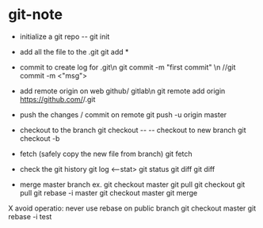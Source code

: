 # git-note

- initialize a git repo
-- git init

- add all the file to the .git
git add *

- commit to create log for .git\n
git commit -m "first commit" \n
//git commit -m <"msg">

- add remote origin on web github/ gitlab\n
git remote add origin https://github.com/<username>/<project-name>.git

- push the changes / commit on remote 
git push -u origin master

- checkout to the branch
git checkout <branchname> -- <filename>
-- checkout to new branch
git checkout -b <new branch> <src branch>

- fetch (safely copy the new file from branch)
git fetch <branch>

- check the git history
git log <--stat> <commit-id>
git status <commit-id>
git diff <commit-id> <commit-id>
git diff <branch name>

- merge master branch ex.
git checkout master
git pull
git checkout <test>
git pull
git rebase -i master
git checkout master
git merge <test>
  
X avoid operatio: never use rebase on public branch 
git checkout master
git rebase -i test


